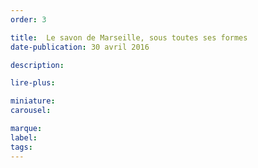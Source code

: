 ```yaml
---
order: 3

title:  Le savon de Marseille, sous toutes ses formes
date-publication: 30 avril 2016

description: 

lire-plus:

miniature:
carousel: 

marque:
label: 
tags: 
---
```


<!--fin-excerpt-->
<!-- ******************************** -->
<!-- **** début contenu détaillé **** -->



<!-- **** fin contenu détaillé **** -->
<!-- ****************************** -->



